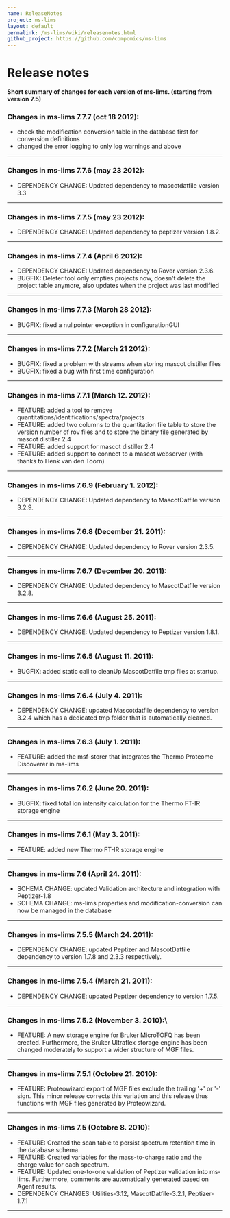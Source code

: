 ```yaml
---
name: ReleaseNotes
project: ms-lims
layout: default
permalink: /ms-lims/wiki/releasenotes.html
github_project: https://github.com/compomics/ms-lims
---
```


# Release notes

**Short summary of changes for each version of ms-lims. (starting from version 7.5)**

### Changes in ms-lims 7.7.7 (oct 18 2012):

 * check the modification conversion table in the database first for conversion definitions
 * changed the error logging to only log warnings and above

----

### Changes in ms-lims 7.7.6 (may 23 2012):

 * DEPENDENCY CHANGE: Updated dependency to mascotdatfile version 3.3

----

### Changes in ms-lims 7.7.5 (may 23 2012):

 * DEPENDENCY CHANGE: Updated dependency to peptizer version 1.8.2.

----

### Changes in ms-lims 7.7.4 (April 6 2012):

 * DEPENDENCY CHANGE: Updated dependency to Rover version 2.3.6.
 * BUGFIX: Deleter tool only empties projects now, doesn't delete the project table anymore, also updates when the project was last modified

----

### Changes in ms-lims 7.7.3 (March 28 2012):

 * BUGFIX: fixed a nullpointer exception in configurationGUI

----

### Changes in ms-lims 7.7.2 (March 21 2012):

 * BUGFIX: fixed a problem with streams when storing mascot distiller files
 * BUGFIX: fixed a bug with first time configuration

----

### Changes in ms-lims 7.7.1 (March 12. 2012):

 * FEATURE: added a tool to remove quantitations/identifications/spectra/projects
 * FEATURE: added two columns to the quantitation file table to store the version number of rov files and to store the binary file generated by mascot distiller 2.4
 * FEATURE: added support for mascot distiller 2.4
 * FEATURE: added support to connect to a mascot webserver (with thanks to Henk van den Toorn)

----

### Changes in ms-lims 7.6.9 (February 1. 2012):

 * DEPENDENCY CHANGE: Updated dependency to MascotDatfile version 3.2.9.

----

### Changes in ms-lims 7.6.8 (December 21. 2011):

 * DEPENDENCY CHANGE: Updated dependency to Rover version 2.3.5.

----

### Changes in ms-lims 7.6.7 (December 20. 2011):

 * DEPENDENCY CHANGE: Updated dependency to MascotDatfile version 3.2.8.

----

### Changes in ms-lims 7.6.6 (August 25. 2011):

 * DEPENDENCY CHANGE: Updated dependency to Peptizer version 1.8.1.

----

### Changes in ms-lims 7.6.5 (August 11. 2011):

 * BUGFIX: added static call to cleanUp MascotDatfile tmp files at startup.

----

### Changes in ms-lims 7.6.4 (July 4. 2011):

 * DEPENDENCY CHANGE: updated Mascotdatfile dependency to version 3.2.4 which has a dedicated tmp folder that is automatically cleaned.

----

### Changes in ms-lims 7.6.3 (July 1. 2011):

 * FEATURE: added the msf-storer that integrates the Thermo Proteome Discoverer in ms-lims

----

### Changes in ms-lims 7.6.2 (June 20. 2011):

 * BUGFIX: fixed total ion intensity calculation for the Thermo FT-IR storage engine

----

### Changes in ms-lims 7.6.1 (May 3. 2011):

 * FEATURE: added new Thermo FT-IR storage engine

----

### Changes in ms-lims 7.6 (April 24. 2011):

 * SCHEMA CHANGE: updated Validation architecture and integration with Peptizer-1.8
 * SCHEMA CHANGE: ms-lims properties and modification-conversion can now be managed in the database

----

### Changes in ms-lims 7.5.5 (March 24. 2011):

 * DEPENDENCY CHANGE: updated Peptizer and MascotDatfile dependency to version 1.7.8 and 2.3.3 respectively.

----

### Changes in ms-lims 7.5.4 (March 21. 2011):

 * DEPENDENCY CHANGE: updated Peptizer dependency to version 1.7.5.

----

### Changes in ms-lims 7.5.2 (November 3. 2010):\

 * FEATURE: A new storage engine for Bruker MicroTOFQ has been created. Furthermore, the Bruker Ultraflex storage engine has been changed moderately to support a wider structure of MGF files.

----

### Changes in ms-lims 7.5.1 (Octobre 21. 2010):

 * FEATURE: Proteowizard export of MGF files exclude the trailing '+' or '-' sign. This minor release corrects this variation and this release thus functions with MGF files generated by Proteowizard.

----

### Changes in ms-lims 7.5 (Octobre 8. 2010):

 * FEATURE: Created the scan table to persist spectrum retention time in the database schema.
 * FEATURE: Created variables for the mass-to-charge ratio and the charge value for each spectrum.
 * FEATURE: Updated one-to-one validation of Peptizer validation into ms-lims. Furthermore, comments are automatically generated based on Agent results.
 * DEPENDENCY CHANGES: Utilities-3.12, MascotDatfile-3.2.1, Peptizer-1.7.1

----